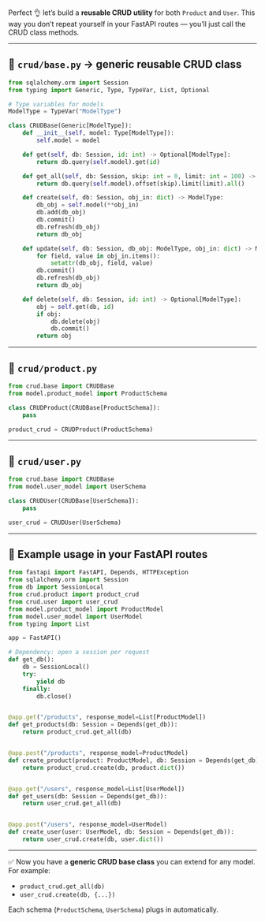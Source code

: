 Perfect 👌 let’s build a **reusable CRUD utility** for both `Product` and `User`.
This way you don’t repeat yourself in your FastAPI routes — you’ll just call the CRUD class methods.

---

## 📂 `crud/base.py` → generic reusable CRUD class

```python
from sqlalchemy.orm import Session
from typing import Generic, Type, TypeVar, List, Optional

# Type variables for models
ModelType = TypeVar("ModelType")

class CRUDBase(Generic[ModelType]):
    def __init__(self, model: Type[ModelType]):
        self.model = model

    def get(self, db: Session, id: int) -> Optional[ModelType]:
        return db.query(self.model).get(id)

    def get_all(self, db: Session, skip: int = 0, limit: int = 100) -> List[ModelType]:
        return db.query(self.model).offset(skip).limit(limit).all()

    def create(self, db: Session, obj_in: dict) -> ModelType:
        db_obj = self.model(**obj_in)
        db.add(db_obj)
        db.commit()
        db.refresh(db_obj)
        return db_obj

    def update(self, db: Session, db_obj: ModelType, obj_in: dict) -> ModelType:
        for field, value in obj_in.items():
            setattr(db_obj, field, value)
        db.commit()
        db.refresh(db_obj)
        return db_obj

    def delete(self, db: Session, id: int) -> Optional[ModelType]:
        obj = self.get(db, id)
        if obj:
            db.delete(obj)
            db.commit()
        return obj
```

---

## 📂 `crud/product.py`

```python
from crud.base import CRUDBase
from model.product_model import ProductSchema

class CRUDProduct(CRUDBase[ProductSchema]):
    pass

product_crud = CRUDProduct(ProductSchema)
```

---

## 📂 `crud/user.py`

```python
from crud.base import CRUDBase
from model.user_model import UserSchema

class CRUDUser(CRUDBase[UserSchema]):
    pass

user_crud = CRUDUser(UserSchema)
```

---

## 📂 Example usage in your FastAPI routes

```python
from fastapi import FastAPI, Depends, HTTPException
from sqlalchemy.orm import Session
from db import SessionLocal
from crud.product import product_crud
from crud.user import user_crud
from model.product_model import ProductModel
from model.user_model import UserModel
from typing import List

app = FastAPI()

# Dependency: open a session per request
def get_db():
    db = SessionLocal()
    try:
        yield db
    finally:
        db.close()


@app.get("/products", response_model=List[ProductModel])
def get_products(db: Session = Depends(get_db)):
    return product_crud.get_all(db)


@app.post("/products", response_model=ProductModel)
def create_product(product: ProductModel, db: Session = Depends(get_db)):
    return product_crud.create(db, product.dict())


@app.get("/users", response_model=List[UserModel])
def get_users(db: Session = Depends(get_db)):
    return user_crud.get_all(db)


@app.post("/users", response_model=UserModel)
def create_user(user: UserModel, db: Session = Depends(get_db)):
    return user_crud.create(db, user.dict())
```

---

✅ Now you have a **generic CRUD base class** you can extend for any model.
For example:

* `product_crud.get_all(db)`
* `user_crud.create(db, {...})`

Each schema (`ProductSchema`, `UserSchema`) plugs in automatically.

